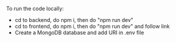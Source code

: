 To run the code locally:
- cd to backend, do npm i, then do "npm run dev"
- cd to frontend, do npm i, then do "npm run dev" and follow link
- Create a MongoDB database and add URI in .env file
